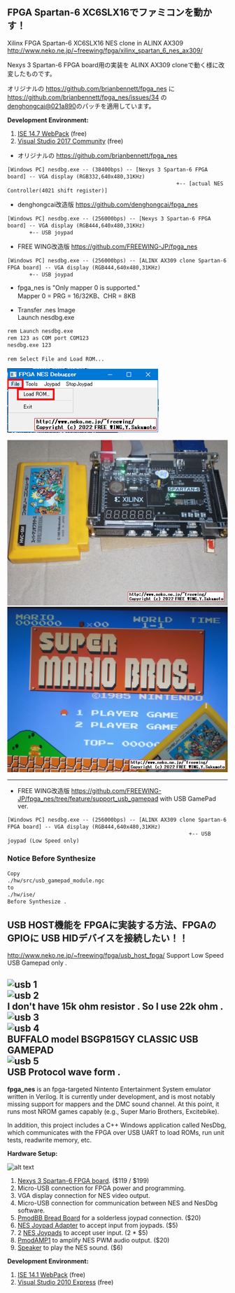 ## FPGA Spartan-6 XC6SLX16でファミコンを動かす！
Xilinx FPGA Spartan-6 XC6SLX16 NES clone in ALINX AX309  
http://www.neko.ne.jp/~freewing/fpga/xilinx_spartan_6_nes_ax309/

Nexys 3 Spartan-6 FPGA board用の実装を ALINX AX309 cloneで動く様に改変したものです。  

オリジナルの https://github.com/brianbennett/fpga_nes に https://github.com/brianbennett/fpga_nes/issues/34 の[denghongcai@021a890](https://github.com/denghongcai/fpga_nes/commit/021a890721ca7dfa8bf397dcce3d0221d1f0095a)のパッチを適用しています。  

**Development Environment:**

1. [ISE 14.7 WebPack](https://japan.xilinx.com/downloadNav/vivado-design-tools/archive-ise.html) (free)
2. [Visual Studio 2017 Community](https://visualstudio.microsoft.com/ja/vs/older-downloads/) (free)

* オリジナルの https://github.com/brianbennett/fpga_nes
```
[Windows PC] nesdbg.exe -- (38400bps) -- [Nexys 3 Spartan-6 FPGA board] -- VGA display (RGB332,640x480,31KHz)
                                                      +-- [actual NES Controller(4021 shift register)]  
```
* denghongcai改造版 https://github.com/denghongcai/fpga_nes
```
[Windows PC] nesdbg.exe -- (256000bps) -- [Nexys 3 Spartan-6 FPGA board] -- VGA display (RGB444,640x480,31KHz)  
       +-- USB joypad
```
* FREE WING改造版 https://github.com/FREEWING-JP/fpga_nes
```
[Windows PC] nesdbg.exe -- (256000bps) -- [ALINX AX309 clone Spartan-6 FPGA board] -- VGA display (RGB444,640x480,31KHz)
       +-- USB joypad
```

* fpga_nes is "Only mapper 0 is supported."  
Mapper 0 = PRG = 16/32KB、CHR = 8KB  

* Transfer .nes Image  
Launch nesdbg.exe  
```
rem Launch nesdbg.exe
rem 123 as COM port COM123
nesdbg.exe 123

rem Select File and Load ROM...
```
![nesdbg.exe](https://raw.githubusercontent.com/FREEWING-JP/fpga_nes/master/assets/fpga_nes_load_nes_cassete_game_image.png)  

![pic 1](https://raw.githubusercontent.com/FREEWING-JP/fpga_nes/master/assets/xilinx_spartan_6_nes_ax309_1.jpg)  
![pic 2](https://raw.githubusercontent.com/FREEWING-JP/fpga_nes/master/assets/xilinx_spartan_6_nes_ax309_2.jpg)

---
* FREE WING改造版 https://github.com/FREEWING-JP/fpga_nes/tree/feature/support_usb_gamepad with USB GamePad ver.
```
[Windows PC] nesdbg.exe -- (256000bps) -- [ALINX AX309 clone Spartan-6 FPGA board] -- VGA display (RGB444,640x480,31KHz)
                                                          +-- USB joypad (Low Speed only)
```
### Notice Before Synthesize
```
Copy
./hw/src/usb_gamepad_module.ngc
to
./hw/ise/
Before Synthesize .
```

## USB HOST機能を FPGAに実装する方法、FPGAの GPIOに USB HIDデバイスを接続したい！！
http://www.neko.ne.jp/~freewing/fpga/usb_host_fpga/
Support Low Speed USB Gamepad only .  

![usb 1](https://raw.githubusercontent.com/FREEWING-JP/fpga_nes/feature/support_usb_gamepad/assets/usb_host_fpga_schematics.png)  
![usb 2](https://raw.githubusercontent.com/FREEWING-JP/fpga_nes/feature/support_usb_gamepad/assets/usb_host_fpga_18.jpg)  
I don't have 15k ohm resistor . So I use 22k ohm .  
![usb 3](https://raw.githubusercontent.com/FREEWING-JP/fpga_nes/feature/support_usb_gamepad/assets/usb_connector_pin_assign.jpg)  
![usb 4](https://raw.githubusercontent.com/FREEWING-JP/fpga_nes/feature/support_usb_gamepad/assets/buffalo_bsgp815gy_usb_gamepad_1.jpg)  
BUFFALO model BSGP815GY CLASSIC USB GAMEPAD  
![usb 5](https://raw.githubusercontent.com/FREEWING-JP/fpga_nes/feature/support_usb_gamepad/assets/usb_host_fpga_receive_3.png)  
USB Protocol wave form .  
---
**fpga_nes** is an fpga-targeted Nintento Entertainment System emulator written in Verilog.  It is currently under development, and is most notably missing support for mappers and the DMC sound channel.  At this point, it runs most NROM games capably (e.g., Super Mario Brothers, Excitebike).

In addition, this project includes a C++ Windows application called NesDbg, which communicates with the FPGA over USB UART to load ROMs, run unit tests, readwrite memory, etc.

**Hardware Setup:**

![alt text](http://1.bp.blogspot.com/-BfVh-h9vj14/T-9pofsWmEI/AAAAAAAAAG8/kW62NiNQTsE/s320/setup.jpg "Title")

1. [Nexys 3 Spartan-6 FPGA board](http://www.digilentinc.com/Products/Detail.cfm?NavPath=2,400,897&Prod=NEXYS3). ($119 / $199)
2. Micro-USB connection for FPGA power and programming.
3. VGA display connection for NES video output.
4. Micro-USB connection for communication between NES and NesDbg software.
5. [PmodBB Bread Board](http://www.digilentinc.com/Products/Detail.cfm?NavPath=2,401,471&Prod=PMOD-BB) for a solderless joypad connection.  ($20)
6. [NES Joypad Adapter](http://www.parallax.com/StoreSearchResults/tabid/768/txtSearch/nes/List/0/SortField/4/ProductID/613/Default.aspx) to accept input from joypads.  ($5)
7. 2 [NES Joypads](http://www.parallax.com/Store/Accessories/Hardware/tabid/162/txtSearch/nes/List/0/SortField/4/ProductID/528/Default.aspx) to accept user input.  (2 * $5)
8. [PmodAMP1](http://www.digilentinc.com/Products/Detail.cfm?Prod=PMOD-AMP1) to amplify NES PWM audio output.  ($20)
9. [Speaker](http://www.digilentinc.com/Products/Catalog.cfm?NavPath=2,393&Cat=3) to play the NES sound.  ($6)


**Development Environment:**

1. [ISE 14.1 WebPack](http://www.xilinx.com/support/download/index.htm) (free)
2. [Visual Studio 2010 Express](http://www.microsoft.com/visualstudio/en-us/products/2010-editions/visual-cpp-express) (free)
